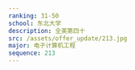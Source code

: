 ```yaml
---
ranking: 31-50
school: 东北大学
description: 全美第四十
src: /assets/offer_update/213.jpg
major: 电子计算机工程
sequence: 213
---
```

